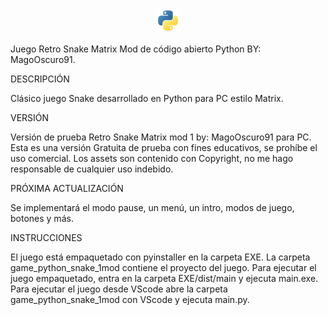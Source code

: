 <p align="center">
  <a href="https://www.python.org" target="_blank" rel="noreferrer">
    <img src="https://raw.githubusercontent.com/devicons/devicon/master/icons/python/python-original.svg" alt="python" width="40" height="40"/>
  </a>
</p>

Juego Retro Snake Matrix Mod de código abierto Python BY: MagoOscuro91.

DESCRIPCIÓN

Clásico juego Snake desarrollado en Python para PC estilo Matrix.

VERSIÓN

Versión de prueba Retro Snake Matrix mod 1 by: MagoOscuro91 para PC.
Esta es una versión Gratuita de prueba con fines educativos, se prohíbe el uso comercial.
Los assets son contenido con Copyright, no me hago responsable de cualquier uso indebido.

PRÓXIMA ACTUALIZACIÓN

Se implementará el modo pause, un menú, un intro, modos de juego, botones y más.

INSTRUCCIONES

El juego está empaquetado con pyinstaller en la carpeta EXE.
La carpeta game_python_snake_1mod contiene el proyecto del juego.
Para ejecutar el juego empaquetado, entra en la carpeta EXE/dist/main y ejecuta main.exe.
Para ejecutar el juego desde VScode abre la carpeta game_python_snake_1mod con VScode y ejecuta main.py.

